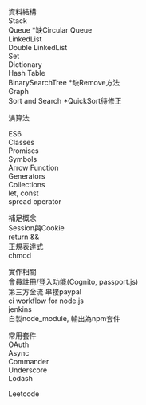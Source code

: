 資料結構  
Stack  
Queue *缺Circular Queue  
LinkedList  
Double LinkedList  
Set  
Dictionary  
Hash Table  
BinarySearchTree *缺Remove方法  
Graph  
Sort and Search *QuickSort待修正  
  
演算法  
  
ES6  
Classes  
Promises  
Symbols  
Arrow Function  
Generators  
Collections  
let, const  
spread operator  
  
補足概念  
Session與Cookie  
return &&  
正規表達式  
chmod  
  
實作相關  
會員註冊/登入功能(Cognito, passport.js)  
第三方金流 串接paypal  
ci workflow for node.js  
jenkins  
自製node_module, 輸出為npm套件  
  
常用套件  
OAuth  
Async  
Commander  
Underscore  
Lodash  
  
Leetcode  
  